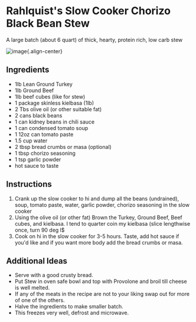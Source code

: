 # Rahlquist's Slow Cooker Chorizo Black Bean Stew

A large batch (about 6 quart) of thick, hearty, protein rich, low carb
stew

![image](images/rahlquist_slow_cooker_chorizo_black_bean_stew.jpg){.align-center}

## Ingredients

-   1lb Lean Ground Turkey
-   1lb Ground Beef
-   1lb beef cubes (like for stew)
-   1 package skinless kielbasa (1lb)
-   2 Tbs olive oil (or other suitable fat)
-   2 cans black beans
-   1 can kidney beans in chili sauce
-   1 can condensed tomato soup
-   1 12oz can tomato paste
-   1.5 cup water
-   2 tbsp bread crumbs or masa (optional)
-   1 tbsp chorizo seasoning
-   1 tsp garlic powder
-   hot sauce to taste

## Instructions

1.  Crank up the slow cooker to hi and dump all the beans (undrained),
    soup, tomato paste, water, garlic powder, chorizo seasoning in the
    slow cooker
2.  Using the olive oil (or other fat) Brown the Turkey, Ground Beef,
    Beef cubes, and kielbasa. I tend to quarter coin my kielbasa (slice
    lengthwise once, turn 90 deg l\$
3.  Cook on hi in the slow cooker for 3-5 hours. Taste, add hot sauce if
    you'd like and if you want more body add the bread crumbs or masa.

## Additional Ideas

-   Serve with a good crusty bread.
-   Put Stew in oven safe bowl and top with Provolone and broil till
    cheese is well melted.
-   If any of the meats in the recipe are not to your liking swap out
    for more of one of the others.
-   Halve the ingredients to make smaller batch.
-   This freezes very well, defrost and microwave.
